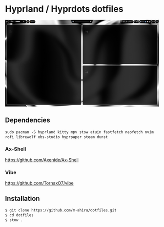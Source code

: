 # Hyprland / Hyprdots dotfiles
![Alt text](./assets/picture.png)


## Dependencies
```
sudo pacman -S hyprland kitty mpv stow atuin fastfetch neofetch nvim rofi librewolf obs-studio hyprpaper steam dunst
```
### Ax-Shell
https://github.com/Axenide/Ax-Shell

### Vibe
https://github.com/TornaxO7/vibe

## Installation
```
$ git clone https://github.com/m-ahiru/dotfiles.git
$ cd dotfiles
$ stow .
```
